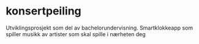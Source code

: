 # konsertpeiling
Utviklingsprosjekt som del av bachelorundervisning. Smartklokkeapp som spiller musikk av artister som skal spille i nærheten deg
